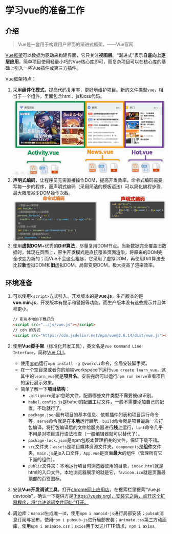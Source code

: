 # 学习vue的准备工作

## 介绍

> Vue是一套用于构建用户界面的渐进式框架。——Vue官网

[Vue框架](https://cn.vuejs.org/)可以数据为驱动来构建界面，它只关注**视图层**。“渐进式”表示**自底向上逐层应用**，简单项目使用轻量小巧的Vue核心库即可，而复杂项目可以在核心库的基础上引入一些Vue插件或第三方插件。

Vue框架特点：

1. 采用**组件化模式**，提高代码复用率，更好地维护项目。新的文件类型`vue`，相当于一个组件，里面包含html、js和css代码。
    ![组件化](./img/学习vue的准备工作/组件化.png)
2. **声明式编码**，让程序员无需直接操作DOM，提高开发效率。命令式编码需要写每一步的程序，而声明式编码（采用简洁的模板语法）可以简化编程步骤，最大限度减少DOM操作次数。
    ![声明式编码](./img/学习vue的准备工作/声明式编码.png)
3. 使用**虚拟DOM**+优秀的**Diff算法**，尽量复用DOM节点。当新数据完全覆盖旧数据时，体现在页面上，原生开发模式是直接覆盖页面渲染，将原来的DOM完全改变为新的；而Vue不会这么粗暴，它采用了虚拟DOM，再使用Diff算法去比较**新**虚拟DOM和**旧**虚拟DOM，局部变更DOM，极大提高了渲染效率。

## 环境准备

1. 可以使用`<script>`方式引入。开发版本的是**vue.js**，生产版本的是**vue.min.js**，开发版本有提示和警报等功能，而生产版本没有这些提示并且体积更小。

    ```html
    // 引用本地的下载好的
    <script src="../js/vue.js"></script>
    // cdn 的方式
    <script src="https://cdn.jsdelivr.net/npm/vue@2.6.14/dist/vue.js"></script>
    ```

2. 使用**Vue脚手架**（标准化开发工具），英文名是`Vue Command Line Interface`，简称[Vue CLI](https://cli.vuejs.org/zh/)。
   - 使用[npm](/book-web/常用工具/Npm的使用.md)运行`npm install -g @vue/cli`命令，全局安装脚手架。
   - 在一个空目录或者你的前端workspace下运行`vue create learn_vue`，这其中的`learn_vue`就是**项目名**。安装完后可以运行`npm run serve`查看项目的运行展示效果。
   - 简单了解一下**项目结构**：
     - `.gitignore`是git忽略文件，配置哪些文件类型不需要被git识别。
     - `babel.config.js`是babel的配置工程文件，一般不需要添加自己的配置，不动就行了。
     - `package.json`里有项目的基本信息、依赖插件列表和项目运行命令等。`serve`命令就是在**本地**运行展示，`build`命令就是项目最后一次打包编译，将打包编译后的文件给服务器进行**线上**运行，`lint`命令几乎不用是对项目进行语法检查（一般编辑器就可以替代了）。
     - `package-lock.json`是npm包版本管理相关的文件，保证下载不错。
     - `src`文件夹：`assets`是项目媒体资源文件夹，`components`是**组件**文件夹，`main.js`是js入口文件，`App.vue`是页面**最大**的组件（管理所有它下面的组件）。
     - `public`文件夹：本地运行项目时浏览器使用的目录，`index.html`就是html的入口文件，本地浏览器展示的就是它，`favicon.ico`就是页面最顶部的页签图标。

3. 安装**Vue开发调试工具**，打开[chrome网上应用店](https://chrome.google.com/webstore/category/extensions)，在搜索栏里搜索“Vue.js devtools”，确认一下提供方是[https://vuejs.org]，安装它之后，点开这个扩展程序，将“允许访问文件网址”打开。

4. 周边库：`nanoid`生成唯一id，使用`npm i nanoid-js`进行局部安装；`pubsub`消息订阅与发布，使用`npm i pubsub-js`进行局部安装；`animate.css`第三方动画库，使用`npm i animate.css`；`axios`用于发送HTTP请求，`npm i axios`。
